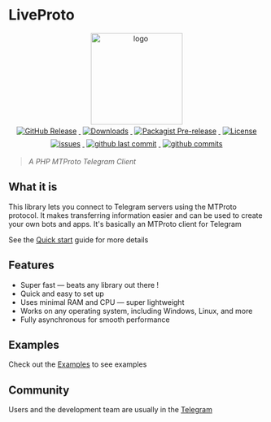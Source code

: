 # LiveProto

<p align = 'center'>
<img src = 'https://raw.githubusercontent.com/TakNone/LiveProto/master/docs/_images/logo.png' alt = 'logo' width = '180'/>
<br>
<a href = 'https://github.com/taknone/liveproto/releases'>
    <img alt = 'GitHub Release' src = 'https://img.shields.io/github/v/release/taknone/liveproto?include_prereleases&label=version&logo=github' style = 'margin : 4px'>
</a>
<a href = 'https://packagist.org/packages/taknone/liveproto'>
    <img alt = 'Downloads' src = 'https://img.shields.io/packagist/dt/taknone/liveproto?color=yellow&logo=composer' style = 'margin : 4px'>
</a>
<a href = 'https://packagist.org/packages/taknone/liveproto'>
    <img alt = 'Packagist Pre-release' src = 'https://img.shields.io/packagist/v/taknone/liveproto?color=maroon&include_prereleases&logo=composer' style = 'margin : 4px'>
</a>
<a href = 'https://packagist.org/packages/taknone/liveproto'>
    <img alt = 'License' src = 'https://img.shields.io/packagist/l/taknone/liveproto?logo=composer' style = 'margin : 4px'>
</a>
<a href = 'https://github.com/taknone/liveproto/issues'>
    <img alt = 'issues' src = 'https://img.shields.io/github/issues/taknone/liveproto?color=red&logo=github' style = 'margin : 4px'>
</a>
<a href = 'https://github.com/taknone/liveproto/commits/main'>
    <img alt = 'github last commit' src = 'https://img.shields.io/github/last-commit/taknone/liveproto?color=purple&logo=github' style = 'margin : 4px'>
</a>
<a href = 'https://github.com/taknone/liveproto/commits/main'>
    <img alt = 'github commits' src = 'https://img.shields.io/github/commit-activity/m/taknone/liveproto?color=teal&logo=github' style = 'margin : 4px'>
</a>
</p>

> *A PHP MTProto Telegram Client*

## What it is

This library lets you connect to Telegram servers using the MTProto protocol. It makes transferring information easier and can be used to create your own bots and apps. It's basically an MTProto client for Telegram

See the [Quick start](en/quickstart.md) guide for more details

## Features

- Super fast — beats any library out there ! 
- Quick and easy to set up
- Uses minimal RAM and CPU — super lightweight
- Works on any operating system, including Windows, Linux, and more
- Fully asynchronous for smooth performance

## Examples

Check out the [Examples](en/examples.md) to see examples

## Community

Users and the development team are usually in the [Telegram](en/https://t.me/LiveProtoChat)
